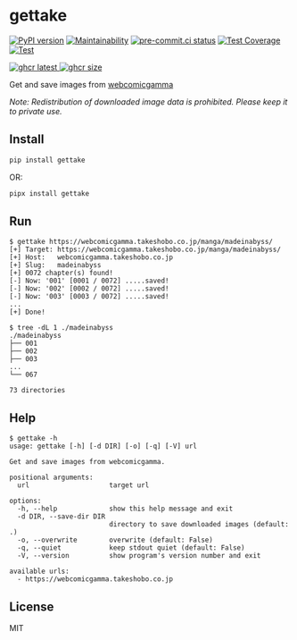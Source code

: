 # gettake

[![PyPI version](
  <https://badge.fury.io/py/gettake.svg>
  )](
  <https://badge.fury.io/py/gettake>
) [![Maintainability](
  <https://api.codeclimate.com/v1/badges/659f70e5eb40b4eb5ab4/maintainability>
  )](
  <https://codeclimate.com/github/eggplants/gettake/maintainability>
) [![pre-commit.ci status](
  <https://results.pre-commit.ci/badge/github/eggplants/gettake/master.svg>
  )](
  <https://results.pre-commit.ci/latest/github/eggplants/gettake/master>
) [![Test Coverage](
  <https://api.codeclimate.com/v1/badges/659f70e5eb40b4eb5ab4/test_coverage>
  )](
  <https://codeclimate.com/github/eggplants/gettake/test_coverage>
) [![Test](
  <https://github.com/eggplants/gettake/actions/workflows/test.yml/badge.svg>
  )](
  <https://github.com/eggplants/gettake/actions/workflows/test.yml>
)

[![ghcr latest](
  <https://ghcr-badge.egpl.dev/eggplants/gettake/latest_tag?trim=major&label=latest>
 ) ![ghcr size](
  <https://ghcr-badge.egpl.dev/eggplants/gettake/size>
)](
  <https://github.com/eggplants/gettake/pkgs/container/gettake>
)

Get and save images from [webcomicgamma](https://webcomicgamma.takeshobo.co.jp)

_Note: Redistribution of downloaded image data is prohibited. Please keep it to private use._

## Install

```bash
pip install gettake
```

OR:

```bash
pipx install gettake
```

## Run

```shellsession
$ gettake https://webcomicgamma.takeshobo.co.jp/manga/madeinabyss/
[+] Target: https://webcomicgamma.takeshobo.co.jp/manga/madeinabyss/
[+] Host:   webcomicgamma.takeshobo.co.jp
[+] Slug:   madeinabyss
[+] 0072 chapter(s) found!
[-] Now: '001' [0001 / 0072] .....saved!
[-] Now: '002' [0002 / 0072] .....saved!
[-] Now: '003' [0003 / 0072] .....saved!
...
[+] Done!

$ tree -dL 1 ./madeinabyss
./madeinabyss
├── 001
├── 002
├── 003
...
└── 067

73 directories
```

## Help

```shellsession
$ gettake -h
usage: gettake [-h] [-d DIR] [-o] [-q] [-V] url

Get and save images from webcomicgamma.

positional arguments:
  url                    target url

options:
  -h, --help             show this help message and exit
  -d DIR, --save-dir DIR
                         directory to save downloaded images (default: .)
  -o, --overwrite        overwrite (default: False)
  -q, --quiet            keep stdout quiet (default: False)
  -V, --version          show program's version number and exit

available urls:
  - https://webcomicgamma.takeshobo.co.jp
```

## License

MIT
